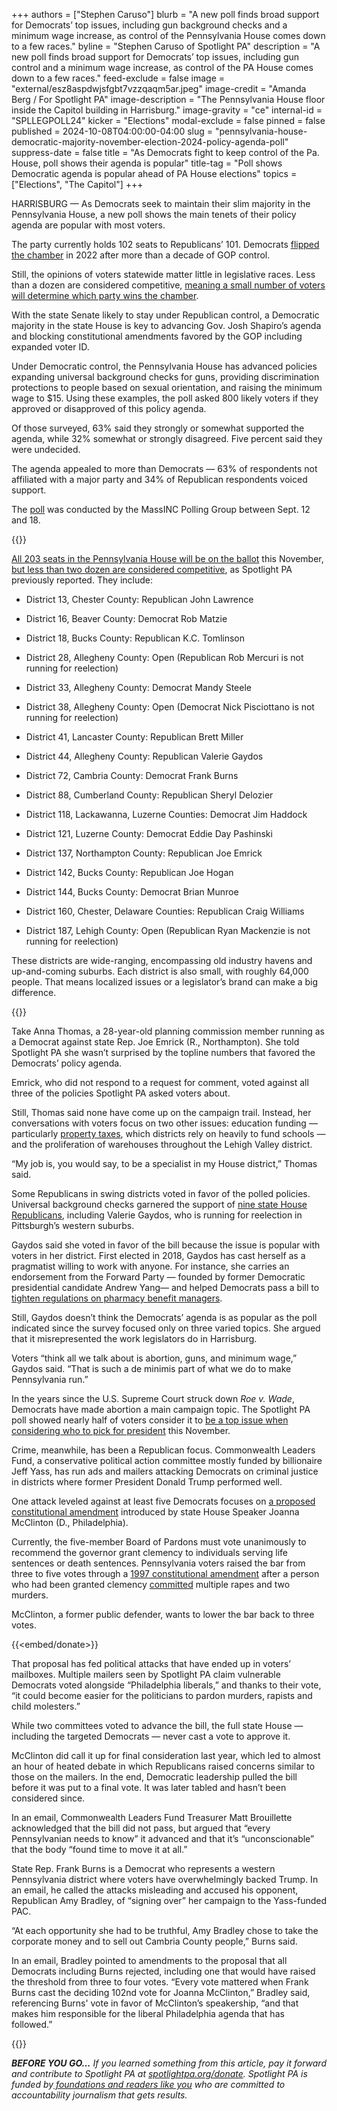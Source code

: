 +++
authors = ["Stephen Caruso"]
blurb = "A new poll finds broad support for Democrats’ top issues, including gun background checks and a minimum wage increase, as control of the Pennsylvania House comes down to a few races."
byline = "Stephen Caruso of Spotlight PA"
description = "A new poll finds broad support for Democrats’ top issues, including gun control and a minimum wage increase, as control of the PA House comes down to a few races."
feed-exclude = false
image = "external/esz8aspdwjsfgbt7vzzqaqm5ar.jpeg"
image-credit = "Amanda Berg / For Spotlight PA"
image-description = "The Pennsylvania House floor inside the Capitol building in Harrisburg."
image-gravity = "ce"
internal-id = "SPLLEGPOLL24"
kicker = "Elections"
modal-exclude = false
pinned = false
published = 2024-10-08T04:00:00-04:00
slug = "pennsylvania-house-democratic-majority-november-election-2024-policy-agenda-poll"
suppress-date = false
title = "As Democrats fight to keep control of the Pa. House, poll shows their agenda is popular"
title-tag = "Poll shows Democratic agenda is popular ahead of PA House elections"
topics = ["Elections", "The Capitol"]
+++

HARRISBURG — As Democrats seek to maintain their slim majority in the Pennsylvania House, a new poll shows the main tenets of their policy agenda are popular with most voters.

The party currently holds 102 seats to Republicans’ 101. Democrats <a href="https://www.spotlightpa.org/news/2022/11/pa-governor-election-2022-results-house-democrats-flip-republican-control/">flipped the chamber</a> in 2022 after more than a decade of GOP control.

Still, the opinions of voters statewide matter little in legislative races. Less than a dozen are considered competitive, <a href="https://www.spotlightpa.org/news/2024/04/pennsylvania-election-2024-competitive-legislative-districts/">meaning a small number of voters will determine which party wins the chamber</a>.

With the state Senate likely to stay under Republican control, a Democratic majority in the state House is key to advancing Gov. Josh Shapiro’s agenda and blocking constitutional amendments favored by the GOP including expanded voter ID.

Under Democratic control, the Pennsylvania House has advanced policies expanding universal background checks for guns, providing discrimination protections to people based on sexual orientation, and raising the minimum wage to $15. Using these examples, the poll asked 800 likely voters if they approved or disapproved of this policy agenda.

Of those surveyed, 63% said they strongly or somewhat supported the agenda, while 32% somewhat or strongly disagreed. Five percent said they were undecided.

The agenda appealed to more than Democrats — 63% of respondents not affiliated with a major party and 34% of Republican respondents voiced support.

The <a href="https://www.scribd.com/document/771322432/Spotlight-PA-MassINC-poll-Sept-12-18-2024">poll</a> was conducted by the MassINC Polling Group between Sept. 12 and 18.

{{<flourish src="visualisation/19703081" >}}

<a href="https://www.spotlightpa.org/news/2024/10/pennsylvania-election-2024-house-senate-full-list-candidates/">All 203 seats in the Pennsylvania House will be on the ballot</a> this November, <a href="https://www.spotlightpa.org/news/2024/02/pennsylvania-election-2024-state-house-democratic-control-gop-flip-seats/">but less than two dozen are considered competitive</a>, as Spotlight PA previously reported. They include:

- District 13, Chester County: Republican John Lawrence

- District 16, Beaver County: Democrat Rob Matzie

- District 18, Bucks County: Republican K.C. Tomlinson

- District 28, Allegheny County: Open (Republican Rob Mercuri is not running for reelection)

- District 33, Allegheny County: Democrat Mandy Steele

- District 38, Allegheny County: Open (Democrat Nick Pisciottano is not running for reelection)

- District 41, Lancaster County: Republican Brett Miller

- District 44, Allegheny County: Republican Valerie Gaydos

- District 72, Cambria County: Democrat Frank Burns

- District 88, Cumberland County: Republican Sheryl Delozier

- District 118, Lackawanna, Luzerne Counties: Democrat Jim Haddock

- District 121, Luzerne County: Democrat Eddie Day Pashinski

- District 137, Northampton County: Republican Joe Emrick

- District 142, Bucks County: Republican Joe Hogan

- District 144, Bucks County: Democrat Brian Munroe

- District 160, Chester, Delaware Counties: Republican Craig Williams

- District 187, Lehigh County: Open (Republican Ryan Mackenzie is not running for reelection)

These districts are wide-ranging, encompassing old industry havens and up-and-coming suburbs. Each district is also small, with roughly 64,000 people. That means localized issues or a legislator’s brand can make a big difference.

{{<flourish src="visualisation/19704333" >}}

Take Anna Thomas, a 28-year-old planning commission member running as a Democrat against state Rep. Joe Emrick (R., Northampton). She told Spotlight PA she wasn’t surprised by the topline numbers that favored the Democrats’ policy agenda.

Emrick, who did not respond to a request for comment, voted against all three of the policies Spotlight PA asked voters about.

Still, Thomas said none have come up on the campaign trail. Instead, her conversations with voters focus on two other issues: education funding — particularly <a href="https://www.spotlightpa.org/news/2024/08/pennsylvania-property-tax-school-districts-relief-budget-equity-payment/">property taxes</a>, which districts rely on heavily to fund schools — and the proliferation of warehouses throughout the Lehigh Valley district.

“My job is, you would say, to be a specialist in my House district,” Thomas said.

Some Republicans in swing districts voted in favor of the polled policies. Universal background checks garnered the support of <a href="https://www.legis.state.pa.us/CFDOCS/Legis/RC/Public/rc_view_action2.cfm?sess_yr=2023&amp;sess_ind=0&amp;rc_body=H&amp;rc_nbr=96">nine state House Republicans</a>, including Valerie Gaydos, who is running for reelection in Pittsburgh’s western suburbs.

Gaydos said she voted in favor of the bill because the issue is popular with voters in her district. First elected in 2018, Gaydos has cast herself as a pragmatist willing to work with anyone. For instance, she carries an endorsement from the Forward Party — founded by former Democratic presidential candidate Andrew Yang— and helped Democrats pass a bill to <a href="https://www.spotlightpa.org/news/2024/09/pennsylvania-auditor-general-tim-defoor-malcolm-kenyatta-drug-prices-pharmacy-benefit-managers/">tighten regulations on pharmacy benefit managers</a>.

Still, Gaydos doesn’t think the Democrats’ agenda is as popular as the poll indicated since the survey focused only on three varied topics. She argued that it misrepresented the work legislators do in Harrisburg.

Voters “think all we talk about is abortion, guns, and minimum wage,” Gaydos said. “That is such a de minimis part of what we do to make Pennsylvania run.”

In the years since the U.S. Supreme Court struck down<em> Roe v. Wade</em>, Democrats have made abortion a main campaign topic. The Spotlight PA poll showed nearly half of voters consider it to <a href="https://www.spotlightpa.org/news/2024/09/abortion-presidential-election-poll-2024-pennsylvania-kamala-harris-donald-trump/">be a top issue when considering who to pick for president</a> this November.

Crime, meanwhile, has been a Republican focus. Commonwealth Leaders Fund, a conservative political action committee mostly funded by billionaire Jeff Yass, has run ads and mailers attacking Democrats on criminal justice in districts where former President Donald Trump performed well.

One attack leveled against at least five Democrats focuses on <a href="https://www.legis.state.pa.us/cfdocs/billinfo/BillInfo.cfm?syear=2023&amp;sind=0&amp;body=H&amp;type=B&amp;bn=1410">a proposed constitutional amendment</a> introduced by state House Speaker Joanna McClinton (D., Philadelphia).

Currently, the five-member Board of Pardons must vote unanimously to recommend the governor grant clemency to individuals serving life sentences or death sentences. Pennsylvania voters raised the bar from three to five votes through a <a href="https://ballotpedia.org/Pennsylvania_Question_2,_Changes_to_Board_of_Pardons_Amendment_(1997)">1997 constitutional amendment</a> after a person who had been granted clemency <a href="https://www.nytimes.com/1995/04/04/nyregion/accused-serial-killer-and-92-days-of-freedom.html">committed</a> multiple rapes and two murders.

McClinton, a former public defender, wants to lower the bar back to three votes.

{{<embed/donate>}}

That proposal has fed political attacks that have ended up in voters’ mailboxes. Multiple mailers seen by Spotlight PA claim vulnerable Democrats voted alongside “Philadelphia liberals,” and thanks to their vote, “it could become easier for the politicians to pardon murders, rapists and child molesters.”

While two committees voted to advance the bill, the full state House — including the targeted Democrats — never cast a vote to approve it.

McClinton did call it up for final consideration last year, which led to almost an hour of heated debate in which Republicans raised concerns similar to those on the mailers. In the end, Democratic leadership pulled the bill before it was put to a final vote. It was later tabled and hasn’t been considered since.

In an email, Commonwealth Leaders Fund Treasurer Matt Brouillette acknowledged that the bill did not pass, but argued that “every Pennsylvanian needs to know” it advanced and that it’s “unconscionable” that the body “found time to move it at all.”

State Rep. Frank Burns is a Democrat who represents a western Pennsylvania district where voters have overwhelmingly backed Trump. In an email, he called the attacks misleading and accused his opponent, Republican Amy Bradley, of “signing over” her campaign to the Yass-funded PAC.

“At each opportunity she had to be truthful, Amy Bradley chose to take the corporate money and to sell out Cambria County people,” Burns said.

In an email, Bradley pointed to amendments to the proposal that all Democrats including Burns rejected, including one that would have raised the threshold from three to four votes. “Every vote mattered when Frank Burns cast the deciding 102nd vote for Joanna McClinton,” Bradley said, referencing Burns&#39; vote in favor of McClinton’s speakership, “and that makes him responsible for the liberal Philadelphia agenda that has followed.”

{{<dewey-assistant>}}

<strong><em>BEFORE YOU GO…</em></strong><em> If you learned something from this article, pay it forward and contribute to Spotlight PA at </em><a href="https://www.spotlightpa.org/donate"><em>spotlightpa.org/donate</em></a><em>. Spotlight PA is funded by</em><a href="https://www.spotlightpa.org/support"><em> foundations and readers like you</em></a><em> who are committed to accountability journalism that gets results.</em>

